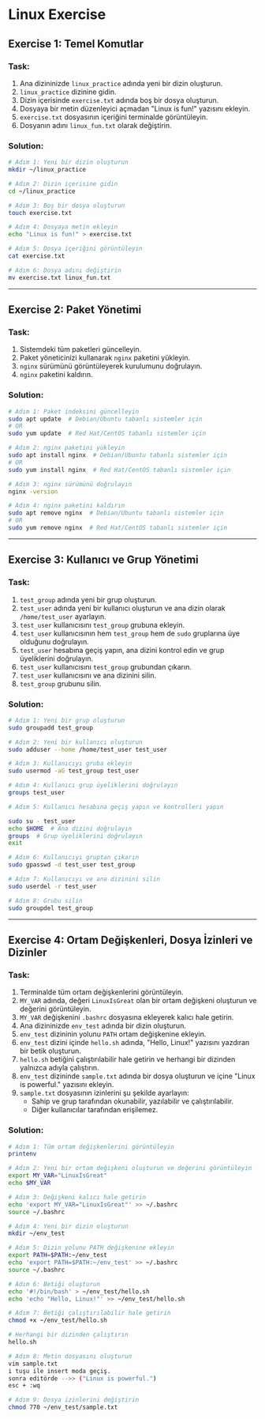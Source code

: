 # Linux Exercise

## Exercise 1: Temel Komutlar
### Task:
1. Ana dizininizde `linux_practice` adında yeni bir dizin oluşturun.
2. `linux_practice` dizinine gidin.
3. Dizin içerisinde `exercise.txt` adında boş bir dosya oluşturun.
4. Dosyaya bir metin düzenleyici açmadan "Linux is fun!" yazısını ekleyin.
5. `exercise.txt` dosyasının içeriğini terminalde görüntüleyin.
6. Dosyanın adını `linux_fun.txt` olarak değiştirin.

### Solution:
```bash
# Adım 1: Yeni bir dizin oluşturun
mkdir ~/linux_practice

# Adım 2: Dizin içerisine gidin
cd ~/linux_practice

# Adım 3: Boş bir dosya oluşturun
touch exercise.txt

# Adım 4: Dosyaya metin ekleyin
echo "Linux is fun!" > exercise.txt

# Adım 5: Dosya içeriğini görüntüleyin
cat exercise.txt

# Adım 6: Dosya adını değiştirin
mv exercise.txt linux_fun.txt
```

---

## Exercise 2: Paket Yönetimi
### Task:
1. Sistemdeki tüm paketleri güncelleyin.
2. Paket yöneticinizi kullanarak `nginx` paketini yükleyin.
3. `nginx` sürümünü görüntüleyerek kurulumunu doğrulayın.
4. `nginx` paketini kaldırın.

### Solution:
```bash
# Adım 1: Paket indeksini güncelleyin
sudo apt update  # Debian/Ubuntu tabanlı sistemler için
# OR
sudo yum update  # Red Hat/CentOS tabanlı sistemler için

# Adım 2: nginx paketini yükleyin
sudo apt install nginx  # Debian/Ubuntu tabanlı sistemler için
# OR
sudo yum install nginx  # Red Hat/CentOS tabanlı sistemler için

# Adım 3: nginx sürümünü doğrulayın
nginx -version

# Adım 4: nginx paketini kaldırın
sudo apt remove nginx  # Debian/Ubuntu tabanlı sistemler için
# OR
sudo yum remove nginx  # Red Hat/CentOS tabanlı sistemler için
```

---

## Exercise 3: Kullanıcı ve Grup Yönetimi
### Task:
1. `test_group` adında yeni bir grup oluşturun.
2. `test_user` adında yeni bir kullanıcı oluşturun ve ana dizin olarak `/home/test_user` ayarlayın.
3. `test_user` kullanıcısını `test_group` grubuna ekleyin.
4. `test_user` kullanıcısının hem `test_group` hem de `sudo` gruplarına üye olduğunu doğrulayın.
5. `test_user` hesabına geçiş yapın, ana dizini kontrol edin ve grup üyeliklerini doğrulayın.
6. `test_user` kullanıcısını `test_group` grubundan çıkarın.
7. `test_user` kullanıcısını ve ana dizinini silin.
8. `test_group` grubunu silin.

### Solution:
```bash
# Adım 1: Yeni bir grup oluşturun
sudo groupadd test_group

# Adım 2: Yeni bir kullanıcı oluşturun
sudo adduser --home /home/test_user test_user

# Adım 3: Kullanıcıyı gruba ekleyin
sudo usermod -aG test_group test_user

# Adım 4: Kullanıcı grup üyeliklerini doğrulayın
groups test_user

# Adım 5: Kullanıcı hesabına geçiş yapın ve kontrolleri yapın

sudo su - test_user
echo $HOME  # Ana dizini doğrulayın
groups  # Grup üyeliklerini doğrulayın
exit

# Adım 6: Kullanıcıyı gruptan çıkarın
sudo gpasswd -d test_user test_group

# Adım 7: Kullanıcıyı ve ana dizinini silin
sudo userdel -r test_user

# Adım 8: Grubu silin
sudo groupdel test_group
```

---

## Exercise 4: Ortam Değişkenleri, Dosya İzinleri ve Dizinler
### Task:
1. Terminalde tüm ortam değişkenlerini görüntüleyin.
2. `MY_VAR` adında, değeri `LinuxIsGreat` olan bir ortam değişkeni oluşturun ve değerini görüntüleyin.
3. `MY_VAR` değişkenini `.bashrc` dosyasına ekleyerek kalıcı hale getirin.
4. Ana dizininizde `env_test` adında bir dizin oluşturun.
5. `env_test` dizininin yolunu `PATH` ortam değişkenine ekleyin.
6. `env_test` dizini içinde `hello.sh` adında, "Hello, Linux!" yazısını yazdıran bir betik oluşturun.
7. `hello.sh` betiğini çalıştırılabilir hale getirin ve herhangi bir dizinden yalnızca adıyla çalıştırın.
8. `env_test` dizininde `sample.txt` adında bir dosya oluşturun ve içine "Linux is powerful." yazısını ekleyin.
9. `sample.txt` dosyasının izinlerini şu şekilde ayarlayın:
   - Sahip ve grup tarafından okunabilir, yazılabilir ve çalıştırılabilir.
   - Diğer kullanıcılar tarafından erişilemez.

### Solution:
```bash
# Adım 1: Tüm ortam değişkenlerini görüntüleyin
printenv

# Adım 2: Yeni bir ortam değişkeni oluşturun ve değerini görüntüleyin
export MY_VAR="LinuxIsGreat"
echo $MY_VAR

# Adım 3: Değişkeni kalıcı hale getirin
echo 'export MY_VAR="LinuxIsGreat"' >> ~/.bashrc
source ~/.bashrc

# Adım 4: Yeni bir dizin oluşturun
mkdir ~/env_test

# Adım 5: Dizin yolunu PATH değişkenine ekleyin
export PATH=$PATH:~/env_test
echo 'export PATH=$PATH:~/env_test' >> ~/.bashrc
source ~/.bashrc

# Adım 6: Betiği oluşturun
echo '#!/bin/bash' > ~/env_test/hello.sh
echo 'echo "Hello, Linux!"' >> ~/env_test/hello.sh

# Adım 7: Betiği çalıştırılabilir hale getirin
chmod +x ~/env_test/hello.sh

# Herhangi bir dizinden çalıştırın
hello.sh

# Adım 8: Metin dosyasını oluşturun
vim sample.txt
i tuşu ile insert moda geçiş.
sonra editörde -->> ("Linux is powerful.")
esc + :wq

# Adım 9: Dosya izinlerini değiştirin
chmod 770 ~/env_test/sample.txt
```
```